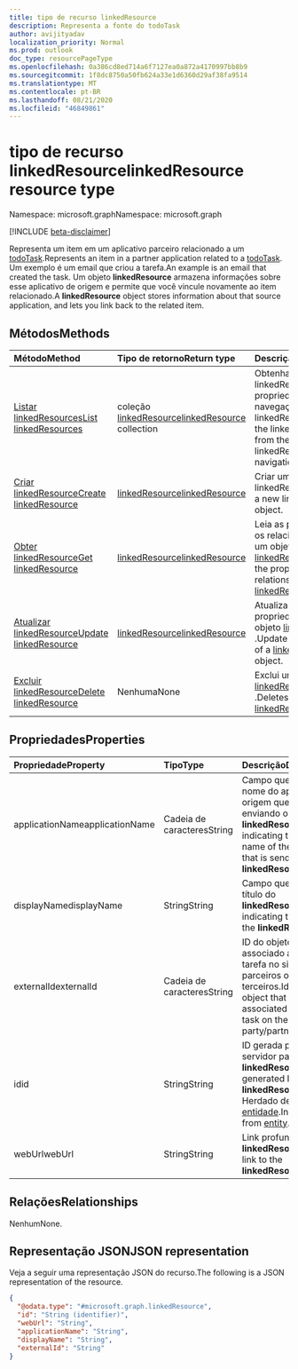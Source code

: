 ```yaml
---
title: tipo de recurso linkedResource
description: Representa a fonte do todoTask
author: avijityadav
localization_priority: Normal
ms.prod: outlook
doc_type: resourcePageType
ms.openlocfilehash: 0a386cd8ed714a6f7127ea0a872a4170997bb8b9
ms.sourcegitcommit: 1f8dc8750a50fb624a33e1d6360d29af38fa9514
ms.translationtype: MT
ms.contentlocale: pt-BR
ms.lasthandoff: 08/21/2020
ms.locfileid: "46849861"
---
```

# <a name="linkedresource-resource-type"></a><span data-ttu-id="d4338-103">tipo de recurso linkedResource</span><span class="sxs-lookup"><span data-stu-id="d4338-103">linkedResource resource type</span></span>

<span data-ttu-id="d4338-104">Namespace: microsoft.graph</span><span class="sxs-lookup"><span data-stu-id="d4338-104">Namespace: microsoft.graph</span></span>

[!INCLUDE [beta-disclaimer](../../includes/beta-disclaimer.md)]

<span data-ttu-id="d4338-105">Representa um item em um aplicativo parceiro relacionado a um [todoTask](./todotask.md).</span><span class="sxs-lookup"><span data-stu-id="d4338-105">Represents an item in a partner application related to a [todoTask](./todotask.md).</span></span> <span data-ttu-id="d4338-106">Um exemplo é um email que criou a tarefa.</span><span class="sxs-lookup"><span data-stu-id="d4338-106">An example is an email that created the task.</span></span> <span data-ttu-id="d4338-107">Um objeto **linkedResource** armazena informações sobre esse aplicativo de origem e permite que você vincule novamente ao item relacionado.</span><span class="sxs-lookup"><span data-stu-id="d4338-107">A **linkedResource** object stores information about that source application, and lets you link back to the related item.</span></span>

## <a name="methods"></a><span data-ttu-id="d4338-108">Métodos</span><span class="sxs-lookup"><span data-stu-id="d4338-108">Methods</span></span>
|<span data-ttu-id="d4338-109">Método</span><span class="sxs-lookup"><span data-stu-id="d4338-109">Method</span></span>|<span data-ttu-id="d4338-110">Tipo de retorno</span><span class="sxs-lookup"><span data-stu-id="d4338-110">Return type</span></span>|<span data-ttu-id="d4338-111">Descrição</span><span class="sxs-lookup"><span data-stu-id="d4338-111">Description</span></span>|
|:---|:---|:---|
|[<span data-ttu-id="d4338-112">Listar linkedResources</span><span class="sxs-lookup"><span data-stu-id="d4338-112">List linkedResources</span></span>](../api/todotask-list-linkedresources.md)|<span data-ttu-id="d4338-113">coleção [linkedResource](../resources/linkedresource.md)</span><span class="sxs-lookup"><span data-stu-id="d4338-113">[linkedResource](../resources/linkedresource.md) collection</span></span>|<span data-ttu-id="d4338-114">Obtenha o linkedResources da propriedade de navegação linkedResources.</span><span class="sxs-lookup"><span data-stu-id="d4338-114">Get the linkedResources from the linkedResources navigation property.</span></span>|
|[<span data-ttu-id="d4338-115">Criar linkedResource</span><span class="sxs-lookup"><span data-stu-id="d4338-115">Create linkedResource</span></span>](../api/todotask-post-linkedresources.md)|[<span data-ttu-id="d4338-116">linkedResource</span><span class="sxs-lookup"><span data-stu-id="d4338-116">linkedResource</span></span>](../resources/linkedresource.md)|<span data-ttu-id="d4338-117">Criar um novo objeto linkedResources.</span><span class="sxs-lookup"><span data-stu-id="d4338-117">Create a new linkedResources object.</span></span>|
|[<span data-ttu-id="d4338-118">Obter linkedResource</span><span class="sxs-lookup"><span data-stu-id="d4338-118">Get linkedResource</span></span>](../api/linkedresource-get.md)|[<span data-ttu-id="d4338-119">linkedResource</span><span class="sxs-lookup"><span data-stu-id="d4338-119">linkedResource</span></span>](../resources/linkedresource.md)|<span data-ttu-id="d4338-120">Leia as propriedades e os relacionamentos de um objeto [linkedResource](../resources/linkedresource.md) .</span><span class="sxs-lookup"><span data-stu-id="d4338-120">Read the properties and relationships of a [linkedResource](../resources/linkedresource.md) object.</span></span>|
|[<span data-ttu-id="d4338-121">Atualizar linkedResource</span><span class="sxs-lookup"><span data-stu-id="d4338-121">Update linkedResource</span></span>](../api/linkedresource-update.md)|[<span data-ttu-id="d4338-122">linkedResource</span><span class="sxs-lookup"><span data-stu-id="d4338-122">linkedResource</span></span>](../resources/linkedresource.md)|<span data-ttu-id="d4338-123">Atualiza as propriedades de um objeto [linkedResource](../resources/linkedresource.md) .</span><span class="sxs-lookup"><span data-stu-id="d4338-123">Update the properties of a [linkedResource](../resources/linkedresource.md) object.</span></span>|
|[<span data-ttu-id="d4338-124">Excluir linkedResource</span><span class="sxs-lookup"><span data-stu-id="d4338-124">Delete linkedResource</span></span>](../api/linkedresource-delete.md)|<span data-ttu-id="d4338-125">Nenhuma</span><span class="sxs-lookup"><span data-stu-id="d4338-125">None</span></span>|<span data-ttu-id="d4338-126">Exclui um objeto [linkedResource](../resources/linkedresource.md) .</span><span class="sxs-lookup"><span data-stu-id="d4338-126">Deletes a [linkedResource](../resources/linkedresource.md) object.</span></span>|

## <a name="properties"></a><span data-ttu-id="d4338-127">Propriedades</span><span class="sxs-lookup"><span data-stu-id="d4338-127">Properties</span></span>
|<span data-ttu-id="d4338-128">Propriedade</span><span class="sxs-lookup"><span data-stu-id="d4338-128">Property</span></span>|<span data-ttu-id="d4338-129">Tipo</span><span class="sxs-lookup"><span data-stu-id="d4338-129">Type</span></span>|<span data-ttu-id="d4338-130">Descrição</span><span class="sxs-lookup"><span data-stu-id="d4338-130">Description</span></span>|
|:---|:---|:---|
|<span data-ttu-id="d4338-131">applicationName</span><span class="sxs-lookup"><span data-stu-id="d4338-131">applicationName</span></span>|<span data-ttu-id="d4338-132">Cadeia de caracteres</span><span class="sxs-lookup"><span data-stu-id="d4338-132">String</span></span>|<span data-ttu-id="d4338-133">Campo que indica o nome do aplicativo de origem que está enviando o **linkedResource**.</span><span class="sxs-lookup"><span data-stu-id="d4338-133">Field indicating the app name of the source that is sending the **linkedResource**.</span></span>|
|<span data-ttu-id="d4338-134">displayName</span><span class="sxs-lookup"><span data-stu-id="d4338-134">displayName</span></span>|<span data-ttu-id="d4338-135">String</span><span class="sxs-lookup"><span data-stu-id="d4338-135">String</span></span>|<span data-ttu-id="d4338-136">Campo que indica o título do **linkedResource**.</span><span class="sxs-lookup"><span data-stu-id="d4338-136">Field indicating the title of the **linkedResource**.</span></span>|
|<span data-ttu-id="d4338-137">externalId</span><span class="sxs-lookup"><span data-stu-id="d4338-137">externalId</span></span>|<span data-ttu-id="d4338-138">Cadeia de caracteres</span><span class="sxs-lookup"><span data-stu-id="d4338-138">String</span></span>|<span data-ttu-id="d4338-139">ID do objeto que está associado a essa tarefa no sistema de parceiros ou de terceiros.</span><span class="sxs-lookup"><span data-stu-id="d4338-139">Id of the object that is associated with this task on the third-party/partner system.</span></span>|
|<span data-ttu-id="d4338-140">id</span><span class="sxs-lookup"><span data-stu-id="d4338-140">id</span></span>|<span data-ttu-id="d4338-141">String</span><span class="sxs-lookup"><span data-stu-id="d4338-141">String</span></span>|<span data-ttu-id="d4338-142">ID gerada pelo servidor para o **linkedResource**.</span><span class="sxs-lookup"><span data-stu-id="d4338-142">Server generated ID for the **linkedResource**.</span></span> <span data-ttu-id="d4338-143">Herdado de [entidade](../resources/entity.md).</span><span class="sxs-lookup"><span data-stu-id="d4338-143">Inherited from [entity](../resources/entity.md).</span></span>|
|<span data-ttu-id="d4338-144">webUrl</span><span class="sxs-lookup"><span data-stu-id="d4338-144">webUrl</span></span>|<span data-ttu-id="d4338-145">String</span><span class="sxs-lookup"><span data-stu-id="d4338-145">String</span></span>|<span data-ttu-id="d4338-146">Link profundo para o **linkedResource**.</span><span class="sxs-lookup"><span data-stu-id="d4338-146">Deep link to the **linkedResource**.</span></span>|

## <a name="relationships"></a><span data-ttu-id="d4338-147">Relações</span><span class="sxs-lookup"><span data-stu-id="d4338-147">Relationships</span></span>
<span data-ttu-id="d4338-148">Nenhum</span><span class="sxs-lookup"><span data-stu-id="d4338-148">None.</span></span>

## <a name="json-representation"></a><span data-ttu-id="d4338-149">Representação JSON</span><span class="sxs-lookup"><span data-stu-id="d4338-149">JSON representation</span></span>
<span data-ttu-id="d4338-150">Veja a seguir uma representação JSON do recurso.</span><span class="sxs-lookup"><span data-stu-id="d4338-150">The following is a JSON representation of the resource.</span></span>
<!-- {
  "blockType": "resource",
  "keyProperty": "id",
  "@odata.type": "microsoft.graph.linkedResource",
  "baseType": "microsoft.graph.entity",
  "openType": false
}
-->
``` json
{
  "@odata.type": "#microsoft.graph.linkedResource",
  "id": "String (identifier)",
  "webUrl": "String",
  "applicationName": "String",
  "displayName": "String",
  "externalId": "String"
}
```

